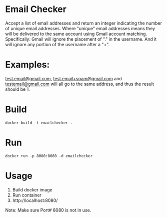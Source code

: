 # Email Checker
Accept a list of email addresses and return an integer indicating the number of unique email addresses. Where "unique" email addresses means they will be delivered to the same account using Gmail account matching. Specifically: Gmail will ignore the placement of "." in the username. And it will ignore any portion of the username after a "+".

# Examples:
test.email@gmail.com, test.email+spam@gmail.com and testemail@gmail.com will all go to the same address, and thus the result should be 1.

# Build
```
docker build -t emailchecker .
```

# Run
```
docker run -p 8080:8080 -d emailchecker
```

# Usage
1. Build docker image
2. Run container
3. http://localhost:8080/ 

Note: Make sure Port# 8080 is not in use.